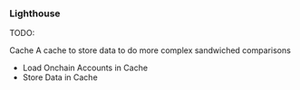 ### Lighthouse

TODO:

Cache
A cache to store data to do more complex sandwiched comparisons

- Load Onchain Accounts in Cache
- Store Data in Cache
